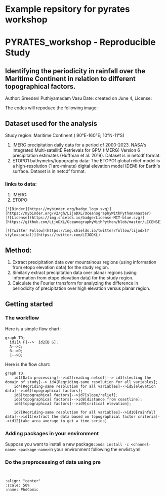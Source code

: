 # Example repsitory for pyrates workshop 

# PYRATES_workshop - Reproducible Study

## Identifying the periodicity in rainfall over the Maritime Continent in relation to different topographical factors.

 Author: Sreedevi Puthiyamadam Vasu
 Date: created on June 4, 
 License:



The codes will repoduce the following image:


## Dataset used for the analysis
Study region: Maritime Continent ( 90°E-160°E; 10°N-11°S)
1. IMERG precipitation daily data for a period of  2000-2023. NASA's Integrated Multi-satellitE Retrievals for GPM (IMERG) Version 6 precipitation estimates (Huffman et al. 2019). Dataset is in netcdf format.
2. ETOPO1 bathymetry/topography data: The ETOPO1 global relief model is a high-resolution (1 arc-minute) digital elevation model (DEM) for Earth's surface. Dataset is in netcdf format.

### links to data:
1. IMERG:
2. ETOPO:

```
[![Binder](https://mybinder.org/badge_logo.svg)](https://mybinder.org/v2/gh/LijoDXL/OceanographyWithPython/master)
[![License](https://img.shields.io/badge/License-MIT-blue.svg)](https://github.com/LijoDXL/OceanographyWithPython/blob/master/LICENSE)

[![Twitter Follow](https://img.shields.io/twitter/follow/lijodxl?style=social)](https://twitter.com/LIJODXL)

```

## Method: 
1. Extract precipitation data over mountainous regions (using information from etopo elevation data) for the study region.
2. Similarly extract precipitation data over planar regions (using information from etopo elevation data) for the study region.
3. Calculate the Fourier transform for analyzing the difference in periodicity of precipitation over high elevation versus planar region.




## Getting started

### The workflow
Here is a simple flow chart:

```mermaid
graph TD;
  id1[A F]-->  id2[B G];
  A-->C;
  B-->D;
  C-->D;
```


Here is the flow chart:

```mermaid
graph TD;
    id1[Data processing]-->id2[reading netcdf]--> id3[slecting the domain of study]--> id4[Regriding-same resolution for all variables]; 
    id4[Regriding-same resolution for all variables]-->id5[elevation data]-->id6[topographical factors];
    id6[topographical factors]-->id7[slope/relief];
    id6[topographical factors]-->id8[distance from coastline];
    id6[topographical factors]-->id9[critical elevation];  
    
    id7[Regriding-same resolution for all variables]-->id10[rainfall data]-->id11[extract the data based on topographical factor criteria]-->id12[take area average to get a time series]
```

### Adding packages in your environment

Suppose you want to install a new package`conda install -c <channel-name> <package-name>`in your environment following the envlist.yml

### Do the preprocessing of data using pre


```


````

```{image} /assets/images/phdComic.jpg
:align: "center"
:scale: 50%
:name: PhdComic
```




